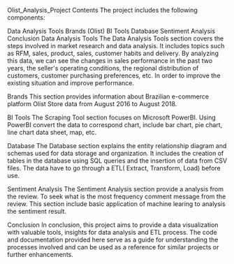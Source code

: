 Olist_Analysis_Project
Contents
The project includes the following components:

Data Analysis Tools
Brands (Olist)
BI Tools
Database
Sentiment Analysis
Conclusion
Data Analysis Tools
The Data Analysis Tools section covers the steps involved in market research and data analysis. It includes topics such as RFM, sales, product, sales, customer habits and delivery. By analyzing this data, we can see the changes in sales performance in the past two years, the seller's operating conditions, the regional distribution of customers, customer purchasing preferences, etc. In order to improve the existing situation and improve performance.

Brands
This section provides information about Brazilian e-commerce platform Olist Store data from August 2016 to August 2018.

BI Tools
The Scraping Tool section focuses on Microsoft PowerBI. Using PowerBI convert the data to correspond chart, include bar chart, pie chart, line chart data sheet, map, etc.

Database
The Database section explains the entity relationship diagram and schemas used for data storage and organization. It includes the creation of tables in the database using SQL queries and the insertion of data from CSV files. The data have to go through a ETL( Extract, Transform, Load) before use.

Sentiment Analysis
The Sentiment Analysis section provide a analysis from the review. To seek what is the most frequency comment message from the review. This section include basic application of machine learing to analysis the sentiment result.

Conclusion
In conclusion, this project aims to provide a data visualization with valuable tools, insights for data analysis and ETL process. The code and documentation provided here serve as a guide for understanding the processes involved and can be used as a reference for similar projects or further enhancements.
